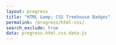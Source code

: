 ```yaml
---
layout: progress
title: "HTML &amp; CSS Treehouse Badges"
permalink: /progress/html-css/
search_exclude: true
data: progress.html.css.data.js
---
```


